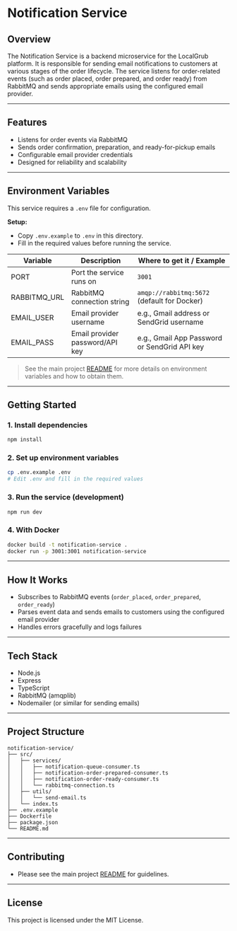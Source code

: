 # Notification Service

## Overview

The Notification Service is a backend microservice for the LocalGrub platform. It is responsible for sending email notifications to customers at various stages of the order lifecycle. The service listens for order-related events (such as order placed, order prepared, and order ready) from RabbitMQ and sends appropriate emails using the configured email provider.

---

## Features

- Listens for order events via RabbitMQ
- Sends order confirmation, preparation, and ready-for-pickup emails
- Configurable email provider credentials
- Designed for reliability and scalability

---

## Environment Variables

This service requires a `.env` file for configuration.

**Setup:**
- Copy `.env.example` to `.env` in this directory.
- Fill in the required values before running the service.

| Variable      | Description                        | Where to get it / Example                      |
|---------------|------------------------------------|------------------------------------------------|
| PORT          | Port the service runs on           | `3001`                                         |
| RABBITMQ_URL  | RabbitMQ connection string         | `amqp://rabbitmq:5672` (default for Docker)    |
| EMAIL_USER    | Email provider username            | e.g., Gmail address or SendGrid username       |
| EMAIL_PASS    | Email provider password/API key    | e.g., Gmail App Password or SendGrid API key   |

> See the main project [README](../../README.md) for more details on environment variables and how to obtain them.

---

## Getting Started

### 1. Install dependencies

```bash
npm install
```

### 2. Set up environment variables

```bash
cp .env.example .env
# Edit .env and fill in the required values
```

### 3. Run the service (development)

```bash
npm run dev
```

### 4. With Docker

```bash
docker build -t notification-service .
docker run -p 3001:3001 notification-service
```

---

## How It Works

- Subscribes to RabbitMQ events (`order_placed`, `order_prepared`, `order_ready`)
- Parses event data and sends emails to customers using the configured email provider
- Handles errors gracefully and logs failures

---

## Tech Stack

- Node.js
- Express
- TypeScript
- RabbitMQ (amqplib)
- Nodemailer (or similar for sending emails)

---

## Project Structure

```
notification-service/
├── src/
│   ├── services/
│   │   ├── notification-queue-consumer.ts
│   │   ├── notification-order-prepared-consumer.ts
│   │   ├── notification-order-ready-consumer.ts
│   │   └── rabbitmq-connection.ts
│   ├── utils/
│   │   └── send-email.ts
│   └── index.ts
├── .env.example
├── Dockerfile
├── package.json
└── README.md
```

---

## Contributing

- Please see the main project [README](../../README.md) for guidelines.

---

## License

This project is licensed under the MIT License.
